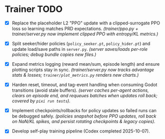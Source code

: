 # Trainer TODO

- [x] Replace the placeholder L2 "PPO" update with a clipped-surrogate PPO loss so learning matches PRD expectations. *(trainer/ppo.py + trainer/server.py now implement clipped PPO with entropy/KL metrics.)*
- [x] Split seeker/hider policies (`policy_seeker.pt`, `policy_hider.pt`) and update load/save paths in `server.py`. *(server saves/loads per-role policies; debug bundle copies new files.)*
- [x] Expand metrics logging (reward mean/sum, episode length) and ensure plotting scripts stay in sync. *(trainer/server.py now tracks advantage stats & losses; `trainer/plot_metrics.py` renders new charts.)*
- [x] Harden reset, timeout, and tag-event handling when consuming Godot transitions (avoid stale buffers). *(server caches per-agent actions, clears on episode end, and requeues batches when updates roll back; covered by `pixi run tests`).*
- [x] Implement checkpoints/rollbacks for policy updates so failed runs can be debugged safely. *(policies snapshot before PPO updates, roll back on NaN/KL spikes, and persist rotating checkpoints & legacy copies).*

- [x] Develop self-play training pipeline (Codex completed 2025-10-07).
